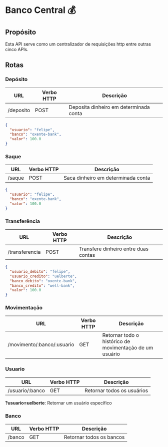 # Banco Central :moneybag:

## Propósito
Esta API serve como um centralizador de requisições http entre outras cinco APIs. 

## Rotas
### Depósito
| URL       | Verbo HTTP | Descrição                              |
|-----------|------------|----------------------------------------|
| /deposito | POST       | Deposita dinheiro em determinada conta |

```json
{
  "usuario": "felipe",
  "banco": "oxente-bank",
  "valor": 100.0
}
```

### Saque
| URL    | Verbo HTTP | Descrição                          |
|--------|------------|------------------------------------|
| /saque | POST       | Saca dinheiro em determinada conta |

```json
{
  "usuario": "felipe",
  "banco": "oxente-bank",
  "valor": 100.0
}
```

### Transferência
| URL            | Verbo HTTP | Descrição                            |
|----------------|------------|--------------------------------------|
| /transferencia | POST       | Transfere dinheiro entre duas contas |

```json
{
  "usuario_debito": "felipe",
  "usuario_credito": "uelberte",
  "banco_debito": "oxente-bank",
  "banco_credito": "well-bank",
  "valor": 100.0
}
```

### Movimentação
| URL                        | Verbo HTTP | Descrição                                               |
|----------------------------|------------|---------------------------------------------------------|
| /movimento/:banco/:usuario | GET        | Retornar todo o histórico de movimentação de um usuário |

### Usuario
| URL             | Verbo HTTP | Descrição                  |
|-----------------|------------|----------------------------|
| /usuario/:banco | GET        | Retornar todos os usuários |

**?usuario=uelberte**: Retornar um usuário específico 

### Banco
| URL    | Verbo HTTP | Descrição                |
|--------|------------|--------------------------|
| /banco | GET        | Retornar todos os bancos |

